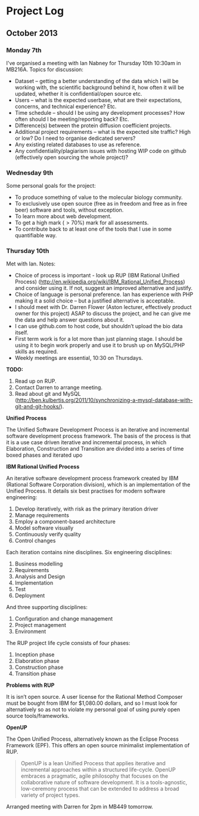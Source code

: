 # Project Log

## October 2013


### Monday 7th

I've organised a meeting with Ian Nabney for Thursday 10th 10:30am in
MB216A. Topics for discussion:

* Dataset – getting a better understanding of the data which I will be working
with, the scientific background behind it, how often it will be updated, whether
it is confidential/open source etc.
* Users – what is the expected userbase, what are their expectations, concerns,
and technical experience? Etc.
* Time schedule – should I be using any development processes? How often should
I be meeting/reporting back? Etc.
* Difference(s) between the protein diffusion coefficient projects.
* Additional project requirements – what is the expected site traffic? High or
low? Do I need to organise dedicated servers?
* Any existing related databases to use as reference.
* Any confidentiality/plagiarism issues with hosting WIP code on github
(effectively open sourcing the whole project)?


### Wednesday 9th

Some personal goals for the project:

* To produce something of value to the molecular biology community.
* To exclusively use open source (free as in freedom and free as in free beer)
software and tools, without exception.
* To learn more about web development.
* To get a high mark ($> 70\%$) mark for all assessments.
* To contribute back to at least one of the tools that I use in some
quantifiable way.


### Thursday 10th

Met with Ian. Notes:

* Choice of process is important - look up RUP (IBM Rational Unified Process)
(http://en.wikipedia.org/wiki/IBM_Rational_Unified_Process) and consider using
it. If not, suggest an improved alternative and justify.
* Choice of language is personal preference. Ian has experience with PHP making
it a solid choice – but a justified alternative is acceptable.
* I should meet with Dr. Darren Flower (Aston lecturer, effectively product
owner for this project) ASAP to discuss the project, and he can give me the data
and help answer questions about it.
* I can use github.com to host code, but shouldn’t upload the bio data itself.
* First term work is for a lot more than just planning stage. I should be using
it to begin work properly and use it to brush up on MySQL/PHP skills as
required.
* Weekly meetings are essential, 10:30 on Thursdays.

**TODO:**

1. Read up on RUP.
2. Contact Darren to arrange meeting.
3. Read about git and MySQL
(http://ben.kulbertis.org/2011/10/synchronizing-a-mysql-database-with-git-and-git-hooks/).

**Unified Process**

The Unified Software Development Process is an iterative and incremental
software development process framework. The basis of the process is that it is a
use case driven iterative and incremental process, in which Elaboration,
Construction and Transition are divided into a series of time boxed phases and
iterated upo

**IBM Rational Unified Process**

An iterative software development process framework created by IBM (Rational
Software Corporation division), which is an implementation of the Unified
Process. It details six best practises for modern software engineering:

1. Develop iteratively, with risk as the primary iteration driver
2. Manage requirements
3. Employ a component-based architecture
4. Model software visually
5. Continuously verify quality
6. Control changes

Each iteration contains nine disciplines. Six engineering disciplines:

1. Business modelling
2. Requirements
3. Analysis and Design
4. Implementation
5. Test
6. Deployment

And three supporting disciplines:

1. Configuration and change management
2. Project management
3. Environment

The RUP project life cycle consists of four phases:

1. Inception phase
2. Elaboration phase
3. Construction phase
4. Transition phase

**Problems with RUP**

It is isn’t open source. A user license for the Rational Method Composer must be
bought from IBM for $1,080.00 dollars, and so I must look for alternatively so
as not to violate my personal goal of using purely open source tools/frameworks.

**OpenUP**

The Open Unified Process, alternatively known as the Eclipse Process Framework
(EPF). This offers an open source minimalist implementation of RUP.

> OpenUP is a lean Unified Process that applies iterative and incremental
> approaches within a structured life-cycle. OpenUP embraces a pragmatic, agile
> philosophy that focuses on the collaborative nature of software
> development. It is a tools-agnostic, low-ceremony process that can be extended
> to address a broad variety of project types.

Arranged meeting with Darren for 2pm in MB449 tomorrow.
